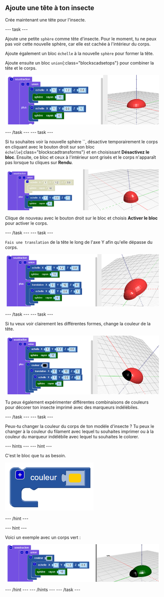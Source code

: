 ## Ajoute une tête à ton insecte

Crée maintenant une tête pour l'insecte.

--- task ---

Ajoute une petite `sphère` comme tête d'insecte. Pour le moment, tu ne peux pas voir cette nouvelle sphère, car elle est cachée à l'intérieur du corps.

Ajoute également un bloc `échelle` à la nouvelle `sphère` pour former la tête.

Ajoute ensuite un bloc `union`{:class="blockscadsetops"} pour combiner la tête et le corps.

![capture d'écran](images/bug-head-hidden.png)

--- /task --- --- task ---

Si tu souhaites voir la nouvelle sphère ``, désactive temporairement le corps en cliquant avec le bouton droit sur son bloc `échelle`{:class="blockscadtransforms"} et en choisissant **Désactivez le bloc**. Ensuite, ce bloc et ceux à l'intérieur sont grisés et le corps n'apparaît pas lorsque tu cliques sur **Rendu**.

![capture d'écran](images/bug-disable.png)

Clique de nouveau avec le bouton droit sur le bloc et choisis **Activer le bloc** pour activer le corps.

--- /task --- --- task ---

`Fais une translation` de la tête le long de l'axe Y afin qu'elle dépasse du corps.

  ![capture d'écran](images/bug-head.png)

--- /task --- --- task ---

Si tu veux voir clairement les différentes formes, change la couleur de la tête.

![capture d'écran](images/bug-head-black.png)

Tu peux également expérimenter différentes combinaisons de couleurs pour décorer ton insecte imprimé avec des marqueurs indélébiles.

--- /task --- --- task ---

Peux-tu changer la couleur du corps de ton modèle d'insecte ? Tu peux le changer à la couleur du filament avec lequel tu souhaites imprimer ou à la couleur du marqueur indélébile avec lequel tu souhaites le colorer.

--- hints --- --- hint ---

C'est le bloc que tu as besoin.

![capture d'écran](images/bug-colour-block.png)

--- /hint ---

--- hint ---

Voici un exemple avec un corps vert :

![capture d'écran](images/bug-body-colour.png)

--- /hint --- --- /hints --- --- /task ---




  
